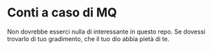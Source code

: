 # Conti a caso di MQ

Non dovrebbe esserci nulla di interessante in questo repo. Se dovessi trovarlo di tuo gradimento, che il tuo dio abbia pietà di te.

